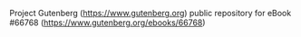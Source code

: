 Project Gutenberg (https://www.gutenberg.org) public repository for
eBook #66768 (https://www.gutenberg.org/ebooks/66768)
